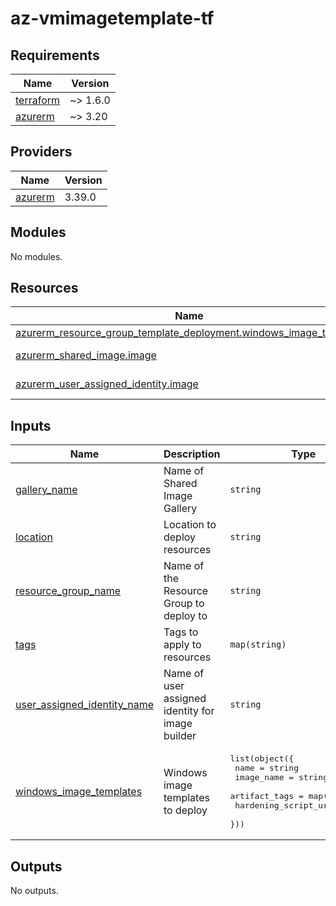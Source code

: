 # az-vmimagetemplate-tf
<!-- BEGIN_TF_DOCS -->
## Requirements

| Name | Version |
|------|---------|
| <a name="requirement_terraform"></a> [terraform](#requirement\_terraform) | ~> 1.6.0 |
| <a name="requirement_azurerm"></a> [azurerm](#requirement\_azurerm) | ~> 3.20 |

## Providers

| Name | Version |
|------|---------|
| <a name="provider_azurerm"></a> [azurerm](#provider\_azurerm) | 3.39.0 |

## Modules

No modules.

## Resources

| Name | Type |
|------|------|
| [azurerm_resource_group_template_deployment.windows_image_template](https://registry.terraform.io/providers/hashicorp/azurerm/latest/docs/resources/resource_group_template_deployment) | resource |
| [azurerm_shared_image.image](https://registry.terraform.io/providers/hashicorp/azurerm/latest/docs/data-sources/shared_image) | data source |
| [azurerm_user_assigned_identity.image](https://registry.terraform.io/providers/hashicorp/azurerm/latest/docs/data-sources/user_assigned_identity) | data source |

## Inputs

| Name | Description | Type | Default | Required |
|------|-------------|------|---------|:--------:|
| <a name="input_gallery_name"></a> [gallery\_name](#input\_gallery\_name) | Name of Shared Image Gallery | `string` | n/a | yes |
| <a name="input_location"></a> [location](#input\_location) | Location to deploy resources | `string` | n/a | yes |
| <a name="input_resource_group_name"></a> [resource\_group\_name](#input\_resource\_group\_name) | Name of the Resource Group to deploy to | `string` | n/a | yes |
| <a name="input_tags"></a> [tags](#input\_tags) | Tags to apply to resources | `map(string)` | n/a | yes |
| <a name="input_user_assigned_identity_name"></a> [user\_assigned\_identity\_name](#input\_user\_assigned\_identity\_name) | Name of user assigned identity for image builder | `string` | n/a | yes |
| <a name="input_windows_image_templates"></a> [windows\_image\_templates](#input\_windows\_image\_templates) | Windows image templates to deploy | <pre>list(object({<br>    name                 = string<br>    image_name           = string<br>    artifact_tags        = map(string)<br>    hardening_script_url = string<br>  }))</pre> | n/a | yes |

## Outputs

No outputs.
<!-- END_TF_DOCS -->
